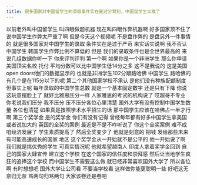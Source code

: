```yaml
---
title: 很多国家对中国留学生的录取条件实在是过分苛刻，中国留学生太难了
---
```

以前老外叫中国留学生
叫四眼做题机器
现在叫四眼作弊机器啊
好多国家顶不住了
说中国学生作弊太严重了啊
但是今天这个视频呢
不是盘作弊的
是盘另外一件事情的
就是很多国家对中国学生的录取
条件实在是过于严苛
来实话实说啊
我不否认中国学生
韩国学生作弊比例不算低的
但是
我们的录取条件也是全世界最高的
来说几组数据你听一下
你来评判评判
第一个啊
如果你是一个非洲学生
那么你申请美国顶尖名校
托付
平均分数可以比中国学生低14分之多
这不是我说的
这是美国open doors他们的数据显示的
也就是非洲学生102分跟路哈佛
中国学生
路哈佛的有几个是在115分以下的呢
第二个其他国家学校不承认
是他们没有种族配额制度
但事实上呢
每年录取的中国学生总数
就是一个基本固定数字
还是只有下降
你说这玩意摆脸上了
就好比雅思压分一样
人家雅思的考试的机构说了
哎超哥不专业
你老说我们压分
我不压分
压不压分各位心里清楚
国外大学有没有控制中国学生数量
各位也清楚
如果真是按照学术水平招生的话
那中国学生应该在哈佛占一半才行啊
第三个奖学金
是的奖学金
你们有没有记得
曾经每年都有好多中国学生拿美国
或者说加大的
英国的全奖的案例
最近是不是不咋听说了
你这个全奖案例
难不成咱经济发展了
学生素质提高了
然后全奖变少了
他就是刻意的
把钱
发给那些未来有可能高速成长的国家
地区
这个奖学金从一开始就不是公平的
他一开始说了啊
我们就是挑优秀的学生
可真实情况呢
他就希望越南人
印度人拿着奖学金回到
自己的国家大肆宣传
建立这个学校
在这个国家的信任度和崇拜感
然后让当地学生疯狂的追捧这个学校
而中国学生不需要这么做
就已经非常喜欢国外大学了
所以各位啊
有时想想吧
国外大学让公司看
不要当学校看
这样做你能更聪明一些
好吧这无奈归无奈
骂两句归骂两句
大家该卷还是卷吧
